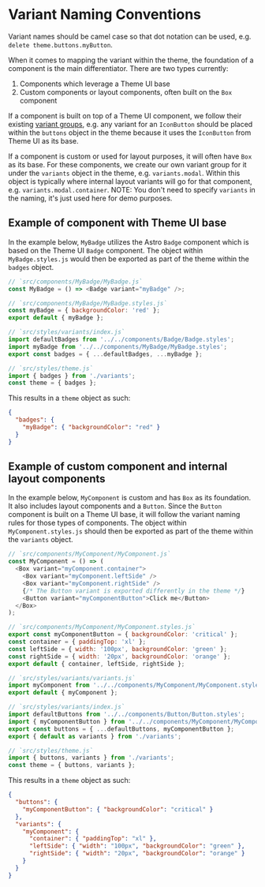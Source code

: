 # Variant Naming Conventions

Variant names should be camel case so that dot notation can be used, e.g. `delete theme.buttons.myButton`.

When it comes to mapping the variant within the theme, the foundation of a component is the main differentiator. There are two types currently:
  1. Components which leverage a Theme UI base
  2. Custom components or layout components, often built on the `Box` component

If a component is built on top of a Theme UI component, we follow their existing [variant groups](https://theme-ui.com/components/variants), e.g. any variant for an `IconButton` should be placed within the `buttons` object in the theme because it uses the `IconButton` from Theme UI as its base.

If a component is custom or used for layout purposes, it will often have `Box` as its base. For these components, we create our own variant group for it under the `variants` object in the theme, e.g. `variants.modal`. Within this object is typically where internal layout variants will go for that component, e.g. `variants.modal.container`. NOTE: You don't need to specify `variants` in the naming, it's just used here for demo purposes.


## Example of component with Theme UI base

In the example below, `MyBadge` utilizes the Astro `Badge` component which is based on the Theme UI `Badge` component. The object within `MyBadge.styles.js` would then be exported as part of the theme within the `badges` object.

```js
// `src/components/MyBadge/MyBadge.js`
const MyBadge = () => <Badge variant="myBadge" />;

// `src/components/MyBadge/MyBadge.styles.js`
const myBadge = { backgroundColor: 'red' };
export default { myBadge };

// `src/styles/variants/index.js`
import defaultBadges from '../../components/Badge/Badge.styles';
import myBadge from '../../components/MyBadge/MyBadge.styles';
export const badges = { ...defaultBadges, ...myBadge };

// `src/styles/theme.js`
import { badges } from './variants';
const theme = { badges };
```

This results in a `theme` object as such:

```json
{
  "badges": {
    "myBadge": { "backgroundColor": "red" }
  }
}
```

## Example of custom component and internal layout components

In the example below, `MyComponent` is custom and has `Box` as its foundation. It also includes layout components and a `Button`. Since the `Button` component is built on a Theme UI base, it will follow the variant naming rules for those types of components. The object within `MyComponent.styles.js` should then be exported as part of the theme within the `variants` object.

```js
// `src/components/MyComponent/MyComponent.js`
const MyComponent = () => (
  <Box variant="myComponent.container">
    <Box variant="myComponent.leftSide" />
    <Box variant="myComponent.rightSide" />
    {/* The Button variant is exported differently in the theme */}
    <Button variant="myComponentButton">Click me</Button>
  </Box>
);

// `src/components/MyComponent/MyComponent.styles.js`
export const myComponentButton = { backgroundColor: 'critical' };
const container = { paddingTop: 'xl' };
const leftSide = { width: '100px', backgroundColor: 'green' };
const rightSide = { width: '20px', backgroundColor: 'orange' };
export default { container, leftSide, rightSide };

// `src/styles/variants/variants.js`
import myComponent from '../../components/MyComponent/MyComponent.styles';
export default { myComponent };

// `src/styles/variants/index.js`
import defaultButtons from '../../components/Button/Button.styles';
import { myComponentButton } from '../../components/MyComponent/MyComponent.styles';
export const buttons = { ...defaultButtons, myComponentButton };
export { default as variants } from './variants';

// `src/styles/theme.js`
import { buttons, variants } from './variants';
const theme = { buttons, variants };
```

This results in a `theme` object as such:

```json
{
  "buttons": {
    "myComponentButton": { "backgroundColor": "critical" }
  },
  "variants": {
    "myComponent": {
      "container": { "paddingTop": "xl" },
      "leftSide": { "width": "100px", "backgroundColor": "green" },
      "rightSide": { "width": "20px", "backgroundColor": "orange" }
    }
  }
}
```
